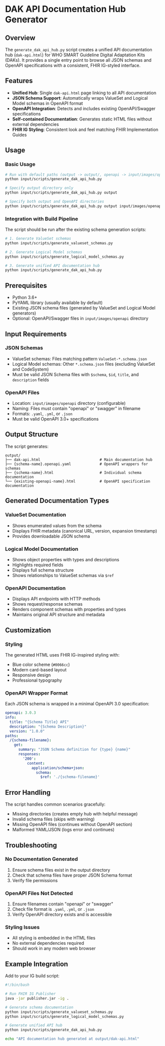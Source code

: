 # DAK API Documentation Hub Generator

## Overview

The `generate_dak_api_hub.py` script creates a unified API documentation hub (`dak-api.html`) for WHO SMART Guideline Digital Adaptation Kits (DAKs). It provides a single entry point to browse all JSON schemas and OpenAPI specifications with a consistent, FHIR IG-styled interface.

## Features

- **Unified Hub**: Single `dak-api.html` page linking to all API documentation
- **JSON Schema Support**: Automatically wraps ValueSet and Logical Model schemas in OpenAPI format
- **OpenAPI Integration**: Detects and includes existing OpenAPI/Swagger specifications
- **Self-contained Documentation**: Generates static HTML files without external dependencies
- **FHIR IG Styling**: Consistent look and feel matching FHIR Implementation Guides

## Usage

### Basic Usage
```bash
# Run with default paths (output -> output/, openapi -> input/images/openapi)
python input/scripts/generate_dak_api_hub.py

# Specify output directory only
python input/scripts/generate_dak_api_hub.py output

# Specify both output and OpenAPI directories
python input/scripts/generate_dak_api_hub.py output input/images/openapi
```

### Integration with Build Pipeline

The script should be run after the existing schema generation scripts:

```bash
# 1. Generate ValueSet schemas
python input/scripts/generate_valueset_schemas.py

# 2. Generate Logical Model schemas  
python input/scripts/generate_logical_model_schemas.py

# 3. Generate unified API documentation hub
python input/scripts/generate_dak_api_hub.py
```

## Prerequisites

- Python 3.6+
- PyYAML library (usually available by default)
- Existing JSON schema files (generated by ValueSet and Logical Model generators)
- Optional: OpenAPI/Swagger files in `input/images/openapi` directory

## Input Requirements

### JSON Schemas
- ValueSet schemas: Files matching pattern `ValueSet-*.schema.json`
- Logical Model schemas: Other `*.schema.json` files (excluding ValueSet and CodeSystem)
- Must be valid JSON Schema files with `$schema`, `$id`, `title`, and `description` fields

### OpenAPI Files
- Location: `input/images/openapi` directory (configurable)
- Naming: Files must contain "openapi" or "swagger" in filename
- Formats: `.yaml`, `.yml`, or `.json`
- Must be valid OpenAPI 3.0+ specifications

## Output Structure

The script generates:

```
output/
├── dak-api.html                           # Main documentation hub
├── {schema-name}.openapi.yaml             # OpenAPI wrappers for schemas
├── {schema-name}.html                     # Individual schema documentation
└── {existing-openapi-name}.html           # OpenAPI specification documentation
```

## Generated Documentation Types

### ValueSet Documentation
- Shows enumerated values from the schema
- Displays FHIR metadata (canonical URL, version, expansion timestamp)
- Provides downloadable JSON schema

### Logical Model Documentation  
- Shows object properties with types and descriptions
- Highlights required fields
- Displays full schema structure
- Shows relationships to ValueSet schemas via `$ref`

### OpenAPI Documentation
- Displays API endpoints with HTTP methods
- Shows request/response schemas
- Renders component schemas with properties and types
- Maintains original API structure and metadata

## Customization

### Styling
The generated HTML uses FHIR IG-inspired styling with:
- Blue color scheme (`#0066cc`)
- Modern card-based layout
- Responsive design
- Professional typography

### OpenAPI Wrapper Format
Each JSON schema is wrapped in a minimal OpenAPI 3.0 specification:

```yaml
openapi: 3.0.3
info:
  title: "{Schema Title} API"
  description: "{Schema Description}"
  version: "1.0.0"
paths:
  /{schema-filename}:
    get:
      summary: "JSON Schema definition for {type} {name}"
      responses:
        '200':
          content:
            application/schema+json:
              schema:
                $ref: './{schema-filename}'
```

## Error Handling

The script handles common scenarios gracefully:
- Missing directories (creates empty hub with helpful message)
- Invalid schema files (skips with warning)
- Missing OpenAPI files (continues without OpenAPI section)
- Malformed YAML/JSON (logs error and continues)

## Troubleshooting

### No Documentation Generated
1. Ensure schema files exist in the output directory
2. Check that schema files have proper JSON Schema format
3. Verify file permissions

### OpenAPI Files Not Detected  
1. Ensure filenames contain "openapi" or "swagger"
2. Check file format is `.yaml`, `.yml`, or `.json`
3. Verify OpenAPI directory exists and is accessible

### Styling Issues
- All styling is embedded in the HTML files
- No external dependencies required
- Should work in any modern web browser

## Example Integration

Add to your IG build script:
```bash
#!/bin/bash

# Run FHIR IG Publisher
java -jar publisher.jar -ig .

# Generate schema documentation
python input/scripts/generate_valueset_schemas.py
python input/scripts/generate_logical_model_schemas.py

# Generate unified API hub
python input/scripts/generate_dak_api_hub.py

echo "API documentation hub generated at output/dak-api.html"
```